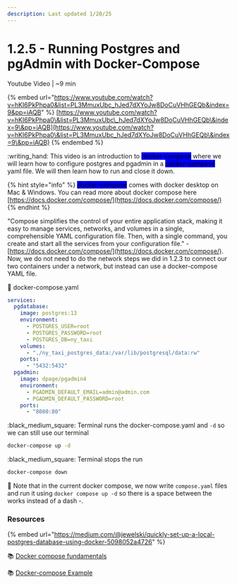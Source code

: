 ```yaml
---
description: Last updated 1/20/25
---
```


# 1.2.5 - Running Postgres and pgAdmin with Docker-Compose

Youtube Video | \~9 min

{% embed url="https://www.youtube.com/watch?v=hKI6PkPhpa0&list=PL3MmuxUbc_hJed7dXYoJw8DoCuVHhGEQb&index=9&pp=iAQB" %}
[https://www.youtube.com/watch?v=hKI6PkPhpa0\&list=PL3MmuxUbc\_hJed7dXYoJw8DoCuVHhGEQb\&index=9\&pp=iAQB](https://www.youtube.com/watch?v=hKI6PkPhpa0\&list=PL3MmuxUbc_hJed7dXYoJw8DoCuVHhGEQb\&index=9\&pp=iAQB)
{% endembed %}

:writing\_hand: This video is an introduction to <mark style="background-color:blue;">docker-compose</mark> where we will learn how to configure postgres and pgadmin in a <mark style="background-color:blue;">docker-compose</mark> yaml file. We will then learn how to run and close it down.

{% hint style="info" %}
<mark style="background-color:blue;">docker-compose</mark> comes with docker desktop on Mac & Windows. You can read more about docker compose here [https://docs.docker.com/compose/](https://docs.docker.com/compose/)
{% endhint %}

"Compose simplifies the control of your entire application stack, making it easy to manage services, networks, and volumes in a single, comprehensible YAML configuration file. Then, with a single command, you create and start all the services from your configuration file." - [https://docs.docker.com/compose/](https://docs.docker.com/compose/). Now, we do not need to do the network steps we did in 1.2.3 to connect our two containers under a network, but instead can use a docker-compose YAML file.

:pencil: docker-compose.yaml

```yaml
services:
  pgdatabase:
    image: postgres:13
    environment:
      - POSTGRES_USER=root
      - POSTGRES_PASSWORD=root
      - POSTGRES_DB=ny_taxi
    volumes:
      - "./ny_taxi_postgres_data:/var/lib/postgresql/data:rw"
    ports:
      - "5432:5432"
  pgadmin:
    image: dpage/pgadmin4
    environment:
      - PGADMIN_DEFAULT_EMAIL=admin@admin.com
      - PGADMIN_DEFAULT_PASSWORD=root
    ports:
      - "8080:80"
```

:black\_medium\_square: Terminal runs the docker-compose.yaml  and `-d` so we can still use our terminal

```bash
docker-compose up -d
```

:black\_medium\_square: Terminal stops the run

```bash
docker-compose down
```

:eyes: Note that in the current docker compose, we now write `compose.yaml` files and run it using `docker compose up -d` so there is a space between the works instead of a dash -.

### Resources

{% embed url="https://medium.com/@jewelski/quickly-set-up-a-local-postgres-database-using-docker-5098052a4726" %}

:books: [Docker compose fundamentals](https://docs.docker.com/compose/gettingstarted/)

:books: [Docker-compose Example ](https://docs.docker.com/compose/gettingstarted/)

